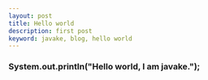 ```yaml
---
layout: post
title: Hello world
description: first post
keyword: javake, blog, hello world
---
```


### System.out.println("Hello world, I am javake.");
